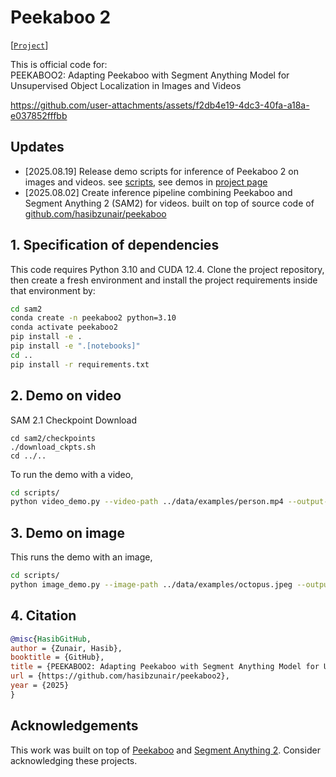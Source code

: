 # Peekaboo 2

[[`Project`](https://hasibzunair.github.io/peekaboo2/)]

This is official code for:<br>
PEEKABOO2: Adapting Peekaboo with Segment Anything Model for Unsupervised Object Localization in Images and Videos
<br>

https://github.com/user-attachments/assets/f2db4e19-4dc3-40fa-a18a-e037852fffbb

## Updates

- \[2025.08.19\] Release demo scripts for inference of Peekaboo 2 on images and videos. see [scripts](https://github.com/hasibzunair/peekaboo2/tree/main/scripts), see demos in [project page](https://hasibzunair.github.io/peekaboo2/)
- \[2025.08.02\] Create inference pipeline combining Peekaboo and Segment Anything 2 (SAM2) for videos. built on top of source code of [github.com/hasibzunair/peekaboo](https://github.com/hasibzunair/peekaboo)

## 1. Specification of dependencies

This code requires Python 3.10 and CUDA 12.4. Clone the project repository, then create a fresh environment and install the project requirements inside that environment by:

```bash
cd sam2
conda create -n peekaboo2 python=3.10
conda activate peekaboo2
pip install -e .
pip install -e ".[notebooks]"
cd ..
pip install -r requirements.txt
```

## 2. Demo on video

SAM 2.1 Checkpoint Download

```
cd sam2/checkpoints
./download_ckpts.sh
cd ../..
```

To run the demo with a video,

```bash
cd scripts/
python video_demo.py --video-path ../data/examples/person.mp4 --output-path ../outputs/person-peekaboo2.mp4
```

## 3. Demo on image

This runs the demo with an image,

```bash
cd scripts/
python image_demo.py --image-path ../data/examples/octopus.jpeg --output-path ../outputs/octpous-peekaboo2.png
```

## 4. Citation

```bibtex
@misc{HasibGitHub,
author = {Zunair, Hasib},
booktitle = {GitHub},
title = {PEEKABOO2: Adapting Peekaboo with Segment Anything Model for Unsupervised Object Localization in Images and Videos},
url = {https://github.com/hasibzunair/peekaboo2},
year = {2025}
}
```

## Acknowledgements

This work was built on top of [Peekaboo](https://github.com/hasibzunair/peekaboo) and [Segment Anything 2](https://github.com/facebookresearch/sam2). Consider acknowledging these projects.
